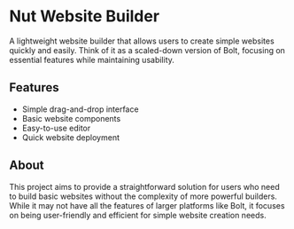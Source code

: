 # Nut Website Builder

A lightweight website builder that allows users to create simple websites quickly and easily. Think of it as a scaled-down version of Bolt, focusing on essential features while maintaining usability.

## Features
- Simple drag-and-drop interface
- Basic website components
- Easy-to-use editor
- Quick website deployment

## About
This project aims to provide a straightforward solution for users who need to build basic websites without the complexity of more powerful builders. While it may not have all the features of larger platforms like Bolt, it focuses on being user-friendly and efficient for simple website creation needs.